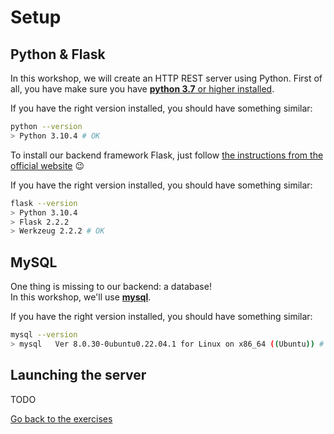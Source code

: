 # Setup

## Python & Flask

In this workshop, we will create an HTTP REST server using Python.
First of all, you have make sure you have [**python 3.7** or higher installed](https://phoenixnap.com/kb/how-to-install-python-3-ubuntu).

If you have the right version installed, you should have something similar:
```sh
python --version
> Python 3.10.4 # OK
```

To install our backend framework Flask, just follow [the instructions from the official website](https://flask.palletsprojects.com/en/2.2.x/installation/) :wink:

If you have the right version installed, you should have something similar:
```sh
flask --version
> Python 3.10.4
> Flask 2.2.2
> Werkzeug 2.2.2 # OK
```

## MySQL

One thing is missing to our backend: a database!  
In this workshop, we'll use [**mysql**](https://www.digitalocean.com/community/tutorials/how-to-install-mysql-on-ubuntu-20-04).

If you have the right version installed, you should have something similar:
```sh
mysql --version
> mysql   Ver 8.0.30-0ubuntu0.22.04.1 for Linux on x86_64 ((Ubuntu)) # OK
```


## Launching the server

TODO

[Go back to the exercises](./README.md)
